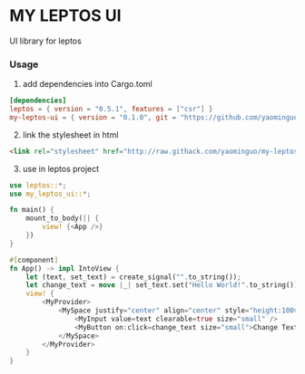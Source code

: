 # MY LEPTOS UI

UI library for leptos

### Usage

1. add dependencies into Cargo.toml

```toml
[dependencies]
leptos = { version = "0.5.1", features = ["csr"] }
my-leptos-ui = { version = "0.1.0", git = "https://github.com/yaominguo/my-leptos-ui" }
```

2. link the stylesheet in html

```html
<link rel="stylesheet" href="http://raw.githack.com/yaominguo/my-leptos-ui/main/style/output.css" />
```

3. use in leptos project

```rust
use leptos::*;
use my_leptos_ui::*;

fn main() {
    mount_to_body(|| {
        view! {<App />}
    })
}

#[component]
fn App() -> impl IntoView {
    let (text, set_text) = create_signal("".to_string());
    let change_text = move |_| set_text.set("Hello World!".to_string());
    view! {
        <MyProvider>
            <MySpace justify="center" align="center" style="height:100vh;">
                <MyInput value=text clearable=true size="small" />
                <MyButton on:click=change_text size="small">Change Text</MyButton>
            </MySpace>
        </MyProvider>
    }
}

```
